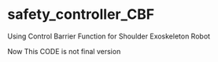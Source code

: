 # safety_controller_CBF

Using Control Barrier Function for Shoulder Exoskeleton Robot

Now This CODE is not final version

